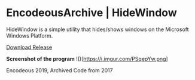 # EncodeousArchive | HideWindow
HideWindow is a simple utility that hides/shows windows on the Microsoft Windows Platform.

[Download Release](https://github.com/encodeous/codearchive-HideWindow/releases)

**Screenshot of the program**
!()[https://i.imgur.com/PSqepYw.png]

Encodeous 2019, Archived Code from 2017
